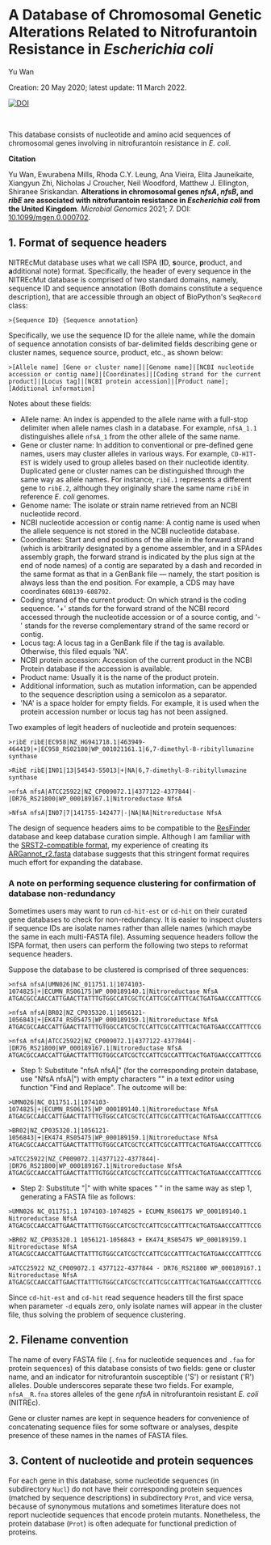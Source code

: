 # A Database of Chromosomal Genetic Alterations Related to Nitrofurantoin Resistance in _Escherichia coli_

Yu Wan

Creation: 20 May 2020; latest update: 11 March 2022.

[![DOI](https://zenodo.org/badge/265615310.svg)](https://zenodo.org/badge/latestdoi/265615310)

<br/>

This database consists of nucleotide and amino acid sequences of chromosomal genes involving in nitrofurantoin resistance in *E. coli*.

**Citation**

Yu Wan, Ewurabena Mills, Rhoda C.Y. Leung, Ana Vieira, Elita Jauneikaite, Xiangyun Zhi, Nicholas J Croucher, Neil Woodford, Matthew J. Ellington, Shiranee Sriskandan. **Alterations in chromosomal genes *nfsA*, *nfsB*, and *ribE* are associated with nitrofurantoin resistance in *Escherichia coli* from the United Kingdom**. *Microbial Genomics* 2021; 7. DOI: [10.1099/mgen.0.000702](https://doi.org/10.1099/mgen.0.000702).

<!-- Yu Wan, Ewurabena Mills, Rhoda C.Y. Leung, Ana Vieira, Elita Jauneikaite, Xiangyun Zhi, Nicholas J Croucher, Neil Woodford, Matthew J. Ellington, Shiranee Sriskandan. Diverse Genetic Determinants of Nitrofurantoin Resistance in UK *Escherichia coli*. *bioRxiv* 2021.05.27.446087; doi: https://doi.org/10.1101/2021.05.27.446087. -->

## 1. Format of sequence headers

NITREcMut database uses what we call ISPA (**I**D, **s**ource, **p**roduct, and **a**dditional note) format. Specifically, the header of every sequence in the NITREcMut database is comprised of two standard domains, namely, sequence ID and sequence annotation (Both domains constitute a sequence description), that are accessible through an object of BioPython's `SeqRecord` class:

```fasta
>{Sequence ID} {Sequence annotation}
```

Specifically, we use the sequence ID for the allele name, while the domain of sequence annotation consists of bar-delimited fields describing gene or cluster names, sequence source, product, etc., as shown below:

```fasta
>[Allele name] [Gene or cluster name]|[Genome name]|[NCBI nucleotide accession or contig name]|[Coordinates]|[Coding strand for the current product]|[Locus tag]|[NCBI protein accession]|[Product name];[Additional information]
```

Notes about these fields:

- Allele name: An index is appended to the allele name with a full-stop delimiter when allele names clash in a database. For example, `nfsA_1.1` distinguishes allele `nfsA_1` from the other allele of the same name.
- Gene or cluster name: In addition to conventional or pre-defined gene names, users may cluster alleles in various ways. For example, `CD-HIT-EST` is widely used to group alleles based on their nucleotide identity. Duplicated gene or cluster names can be distinguished through the same way as allele names. For instance, `ribE.1` represents a different gene to `ribE.2`, although they originally share the same name `ribE` in reference _E. coli_ genomes.
- Genome name: The isolate or strain name retrieved from an NCBI nucleotide record.
- NCBI nucleotide accession or contig name: A contig name is used when the allele sequence is not stored in the NCBI nucleotide database.
- Coordinates: Start and end positions of the allele in the forward strand (which is arbitrarily designated by a genome assembler, and in a SPAdes assembly graph, the forward strand is indicated by the plus sign at the end of node names) of a contig are separated by a dash and recorded in the same format as that in a GenBank file — namely, the start position is always less than the end position. For example, a CDS may have coordinates `608139-608792`.
- Coding strand of the current product: On which strand is the coding sequence. '+' stands for the forward strand of the NCBI record accessed through the nucleotide accession or of a source contig, and '-' stands for the reverse complementary strand of the same record or contig.
- Locus tag: A locus tag in a GenBank file if the tag is available. Otherwise, this filed equals 'NA'.
- NCBI protein accession: Accession of the current product in the NCBI Protein database if the accession is available.
- Product name: Usually it is the name of the product protein.
- Additional information, such as mutation information, can be appended to the sequence description using a semicolon as a separator.
- 'NA' is a space holder for empty fields. For example, it is used when the protein accession number or locus tag has not been assigned.

Two examples of legit headers of nucleotide and protein sequences:

```fasta
>ribE ribE|EC958|NZ_HG941718.1|463949-464419|+|EC958_RS02180|WP_001021161.1|6,7-dimethyl-8-ribityllumazine synthase

>RibE ribE|IN01|13|54543-55013|+|NA|6,7-dimethyl-8-ribityllumazine synthase

>nfsA nfsA|ATCC25922|NZ_CP009072.1|4377122-4377844|-|DR76_RS21800|WP_000189167.1|Nitroreductase NfsA

>NfsA nfsA|IN07|7|141755-142477|-|NA|NA|Nitroreductase NfsA
```

The design of sequence headers aims to be compatible to the [ResFinder](https://cge.cbs.dtu.dk/services/ResFinder/) database and keep database curation simple. Although I am familiar with the [SRST2-compatible format](https://github.com/katholt/srst2), my experience of creating its [ARGannot_r2.fasta](https://github.com/katholt/srst2/blob/master/data/ARGannot_r2.fasta) database suggests that this stringent format requires much effort for expanding the database.

### A note on performing sequence clustering for confirmation of database non-redundancy

Sometimes users may want to run `cd-hit-est` or `cd-hit` on their curated gene databases to check for non-redundancy. It is easier to inspect clusters if sequence IDs are isolate names rather than allele names (which maybe the same in each multi-FASTA file). Assuming sequence headers follow the ISPA format, then users can perform the following two steps to reformat sequence headers.

Suppose the database to be clustered is comprised of three sequences:

```fasta
>nfsA nfsA|UMN026|NC_011751.1|1074103-1074825|+|ECUMN_RS06175|WP_000189140.1|Nitroreductase NfsA
ATGACGCCAACCATTGAACTTATTTGTGGCCATCGCTCCATTCGCCATTTCACTGATGAACCCATTTCCG...

>nfsA nfsA|BR02|NZ_CP035320.1|1056121-1056843|+|EK474_RS05475|WP_000189159.1|Nitroreductase NfsA
ATGACGCCAACCATTGAACTTATTTGTGGCCATCGCTCCATTCGCCATTTCACTGATGAACCCATTTCCG...

>nfsA nfsA|ATCC25922|NZ_CP009072.1|4377122-4377844|-|DR76_RS21800|WP_000189167.1|Nitroreductase NfsA
ATGACGCCAACCATTGAACTTATTTGTGGCCATCGCTCCATTCGCCATTTCACTGATGAACCCATTTCCG...
```

- Step 1: Substitute "nfsA nfsA|" (for the corresponding protein database, use "NfsA nfsA|") with empty characters "" in a text editor using function "Find and Replace". The outcome will be:

```fasta
>UMN026|NC_011751.1|1074103-1074825|+|ECUMN_RS06175|WP_000189140.1|Nitroreductase NfsA
ATGACGCCAACCATTGAACTTATTTGTGGCCATCGCTCCATTCGCCATTTCACTGATGAACCCATTTCCG...

>BR02|NZ_CP035320.1|1056121-1056843|+|EK474_RS05475|WP_000189159.1|Nitroreductase NfsA
ATGACGCCAACCATTGAACTTATTTGTGGCCATCGCTCCATTCGCCATTTCACTGATGAACCCATTTCCG...

>ATCC25922|NZ_CP009072.1|4377122-4377844|-|DR76_RS21800|WP_000189167.1|Nitroreductase NfsA
ATGACGCCAACCATTGAACTTATTTGTGGCCATCGCTCCATTCGCCATTTCACTGATGAACCCATTTCCG...
```

- Step 2: Substitute "|" with white spaces " " in the same way as step 1, generating a FASTA file as follows:

```fasta
>UMN026 NC_011751.1 1074103-1074825 + ECUMN_RS06175 WP_000189140.1 Nitroreductase NfsA
ATGACGCCAACCATTGAACTTATTTGTGGCCATCGCTCCATTCGCCATTTCACTGATGAACCCATTTCCG...

>BR02 NZ_CP035320.1 1056121-1056843 + EK474_RS05475 WP_000189159.1 Nitroreductase NfsA
ATGACGCCAACCATTGAACTTATTTGTGGCCATCGCTCCATTCGCCATTTCACTGATGAACCCATTTCCG...

>ATCC25922 NZ_CP009072.1 4377122-4377844 - DR76_RS21800 WP_000189167.1 Nitroreductase NfsA
ATGACGCCAACCATTGAACTTATTTGTGGCCATCGCTCCATTCGCCATTTCACTGATGAACCCATTTCCG...
```

Since `cd-hit-est` and `cd-hit` read sequence headers till the first space when parameter `-d` equals zero, only isolate names will appear in the cluster file, thus solving the problem of sequence clustering.

## 2. Filename convention

The name of every FASTA file (`.fna` for nucleotide sequences and `.faa` for protein sequences) of this database consists of two fields: gene or cluster name, and an indicator for nitrofurantoin susceptible ('S') or resistant ('R') alleles. Double underscores separate these two fields. For example, `nfsA__R.fna` stores alleles of the gene _nfsA_ in nitrofurantoin resistant _E. coli_ (NITREc).

Gene or cluster names are kept in sequence headers for convenience of concatenating sequence files for some software or analyses, despite presence of these names in the names of FASTA files.

## 3. Content of nucleotide and protein sequences

For each gene in this database, some nucleotide sequences (in subdirectory `Nucl`) do not have their corresponding protein sequences (matched by sequence descriptions) in subdirectory `Prot`, and vice versa, because of synonymous mutations and sometimes literature does not report nucleotide sequences that encode protein mutants. Nonetheless, the protein database (`Prot`) is often adequate for functional prediction of proteins.